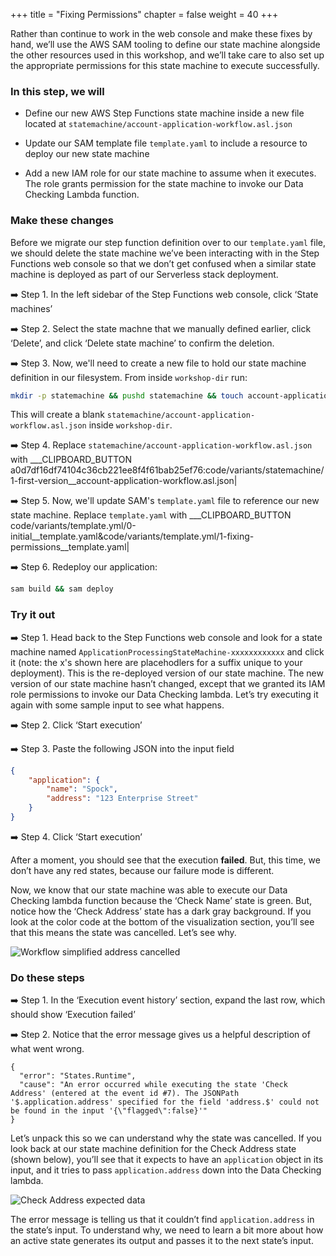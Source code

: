 +++
title = "Fixing Permissions"
chapter = false
weight = 40
+++

Rather than continue to work in the web console and make these fixes by hand, we’ll use the AWS SAM tooling to define our state machine alongside the other resources used in this workshop, and we’ll take care to also set up the appropriate permissions for this state machine to execute successfully.

### In this step, we will

* Define our new AWS Step Functions state machine inside a new file located at `statemachine/account-application-workflow.asl.json`

* Update our SAM template file `template.yaml` to include a resource to deploy our new state machine

* Add a new IAM role for our state machine to assume when it executes. The role grants permission for the state machine to invoke our Data Checking Lambda function.

### Make these changes

Before we migrate our step function definition over to our `template.yaml` file, we should delete the state machine we’ve been interacting with in the Step Functions web console so that we don’t get confused when a similar state machine is deployed as part of our Serverless stack deployment.

➡️ Step 1. In the left sidebar of the Step Functions web console, click ‘State machines’

➡️ Step 2. Select the state machne that we manually defined earlier, click ‘Delete’, and click ‘Delete state machine’ to confirm the deletion.

➡️ Step 3. Now, we'll need to create a new file to hold our state machine definition in our filesystem. From inside `workshop-dir` run:
```bash
mkdir -p statemachine && pushd statemachine && touch account-application-workflow.asl.json && popd
```
This will create a blank `statemachine/account-application-workflow.asl.json` inside `workshop-dir`.

➡️ Step 4. Replace `statemachine/account-application-workflow.asl.json` with ___CLIPBOARD_BUTTON a0d7df16df74104c36cb221ee8f4f61bab25ef76:code/variants/statemachine/1-first-version__account-application-workflow.asl.json|

➡️ Step 5. Now, we'll update SAM's `template.yaml` file to reference our new state machine. Replace `template.yaml` with ___CLIPBOARD_BUTTON code/variants/template.yml/0-initial__template.yaml&code/variants/template.yml/1-fixing-permissions__template.yaml|

➡️ Step 6. Redeploy our application:

```bash
sam build && sam deploy
```


### Try it out

➡️ Step 1. Head back to the Step Functions web console and look for a state machine named `ApplicationProcessingStateMachine-xxxxxxxxxxxx` and click it (note: the x's shown here are placehodlers for a suffix unique to your deployment). This is the re-deployed version of our state machine. The new version of our state machine hasn’t changed, except that we granted its IAM role permissions to invoke our Data Checking lambda. Let’s try executing it again with some sample input to see what happens.

➡️ Step 2. Click ‘Start execution’

➡️ Step 3. Paste the following JSON into the input field

```json
{
    "application": { 
        "name": "Spock", 
        "address": "123 Enterprise Street" 
    }
}
```

➡️ Step 4. Click ‘Start execution’


After a moment, you should see that the execution **failed**. But, this time, we don’t have any red states, because our failure mode is different. 

Now, we know that our state machine was able to execute our Data Checking lambda function because the ‘Check Name’ state is green. But, notice how the ‘Check Address’ state has a dark gray background. If you look at the color code at the bottom of the visualization section, you’ll see that this means the state was cancelled. Let’s see why.

![Workflow simplified address cancelled](/images/simplified-workflow-vis-address-error.png)

### Do these steps

➡️ Step 1. In the ‘Execution event history’ section, expand the last row, which should show ‘Execution failed’

➡️ Step 2. Notice that the error message gives us a helpful description of what went wrong.

```
{
  "error": "States.Runtime",
  "cause": "An error occurred while executing the state 'Check Address' (entered at the event id #7). The JSONPath '$.application.address' specified for the field 'address.$' could not be found in the input '{\"flagged\":false}'"
}
```

Let’s unpack this so we can understand why the state was cancelled.  If you look back at our state machine definition for the Check Address state (shown below), you’ll see that it expects to have an `application` object in its input, and it tries to pass `application.address` down into the Data Checking lambda. 

![Check Address expected data](/images/check_address_expectation.png)

The error message is telling us that it couldn’t find `application.address` in the state’s input. To understand why, we need to learn a bit more about how an active state generates its output and passes it to the next state’s input.